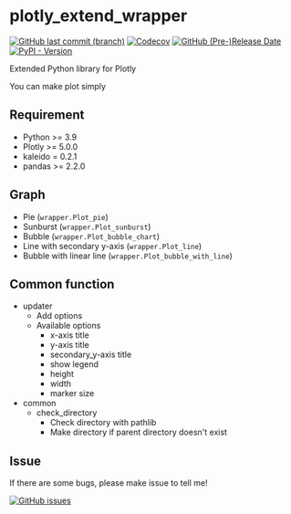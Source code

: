 # plotly_extend_wrapper

[![GitHub last commit (branch)](https://img.shields.io/github/last-commit/Laplusdestiny/plotly_extend_wrapper/main?logo=github)](https://github.com/Laplusdestiny/plotly_extend_wrapper/commits/main/)
[![Codecov](https://img.shields.io/codecov/c/gh/Laplusdestiny/plotly_extend_wrapper?style=flat&logo=codecov)](https://app.codecov.io/gh/Laplusdestiny/plotly_extend_wrapper)
[![GitHub (Pre-)Release Date](https://img.shields.io/github/release-date-pre/Laplusdestiny/plotly_extend_wrapper?logo=github)](https://github.com/Laplusdestiny/plotly_extend_wrapper/releases)
[![PyPI - Version](https://img.shields.io/pypi/v/plotly_extend_wrapper?logo=pypi)](https://pypi.org/project/plotly-extend-wrapper/)


Extended Python library for Plotly

You can make plot simply

## Requirement

- Python >= 3.9
- Plotly >= 5.0.0
- kaleido = 0.2.1
- pandas >= 2.2.0

## Graph

- Pie (`wrapper.Plot_pie`)
- Sunburst (`wrapper.Plot_sunburst`)
- Bubble (`wrapper.Plot_bubble_chart`)
- Line with secondary y-axis (`wrapper.Plot_line`)
- Bubble with linear line (`wrapper.Plot_bubble_with_line`)

## Common function

- updater
  - Add options
  - Available options
    - x-axis title
    - y-axis title
    - secondary_y-axis title
    - show legend
    - height
    - width
    - marker size
- common
  - check_directory
    - Check directory with pathlib
    - Make directory if parent directory doesn't exist


## Issue
If there are some bugs, please make issue to tell me!

[![GitHub issues](https://img.shields.io/github/issues/Laplusdestiny/plotly_extend_wrapper?logo=github)](https://github.com/Laplusdestiny/plotly_extend_wrapper/issues)
